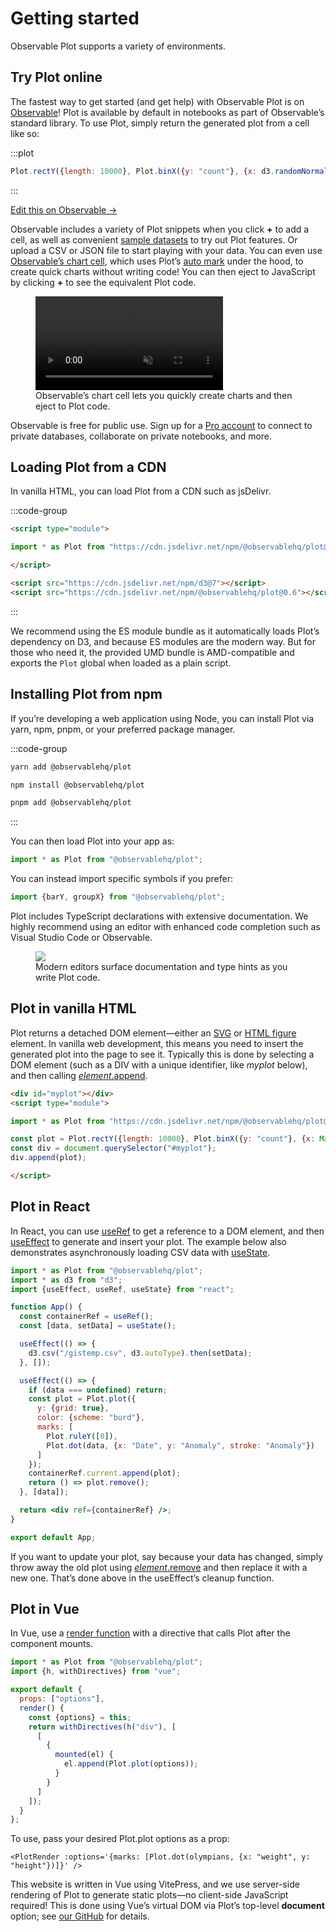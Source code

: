 <script setup>

import * as Plot from "@observablehq/plot";
import * as d3 from "d3";

</script>

# Getting started

Observable Plot supports a variety of environments.

## Try Plot online

The fastest way to get started (and get help) with Observable Plot is on [Observable](https://observablehq.com)! Plot is available by default in notebooks as part of Observable’s standard library. To use Plot, simply return the generated plot from a cell like so:

:::plot
```js
Plot.rectY({length: 10000}, Plot.binX({y: "count"}, {x: d3.randomNormal()})).plot()
```
:::

[Edit this on Observable →](https://observablehq.com/d/80126d030307e0ef?intent=fork)

Observable includes a variety of Plot snippets when you click **+** to add a cell, as well as convenient [sample datasets](https://observablehq.com/@observablehq/sample-datasets) to try out Plot features. Or upload a CSV or JSON file to start playing with your data. You can even use [Observable’s chart cell](https://observablehq.com/@observablehq/chart-cell), which uses Plot’s [auto mark](./marks/auto.md) under the hood, to create quick charts without writing code! You can then eject to JavaScript by clicking **+** to see the equivalent Plot code.

<figure>
  <video autoplay loop muted playsinline style="border: solid 1px var(--vp-c-text-3); display: inline;">
    <source src="https://videos.ctfassets.net/uklh5xrq1p2j/14CmTWsGQifvA5jZ8s0Usw/6efc7defa063038f8eb65bb269cb3823/Chart_Cell_Demo_Take_2_shorter.mp4" type="video/mp4">
  </video>
  <figcaption>Observable’s chart cell lets you quickly create charts and then eject to Plot code.</figcaption>
</figure>

Observable is free for public use. Sign up for a [Pro account](https://observablehq.com/pricing) to connect to private databases, collaborate on private notebooks, and more.

## Loading Plot from a CDN

In vanilla HTML, you can load Plot from a CDN such as jsDelivr.

:::code-group

```html [ES module]
<script type="module">

import * as Plot from "https://cdn.jsdelivr.net/npm/@observablehq/plot@0.6/+esm";

</script>
```

```html [UMD]
<script src="https://cdn.jsdelivr.net/npm/d3@7"></script>
<script src="https://cdn.jsdelivr.net/npm/@observablehq/plot@0.6"></script>
```

:::

 We recommend using the ES module bundle as it automatically loads Plot’s dependency on D3, and because ES modules are the modern way. But for those who need it, the provided UMD bundle is AMD-compatible and exports the `Plot` global when loaded as a plain script.

## Installing Plot from npm

If you’re developing a web application using Node, you can install Plot via yarn, npm, pnpm, or your preferred package manager.

:::code-group

```bash [yarn]
yarn add @observablehq/plot
```

```bash [npm]
npm install @observablehq/plot
```

```bash [pnpm]
pnpm add @observablehq/plot
```

:::

You can then load Plot into your app as:

```js
import * as Plot from "@observablehq/plot";
```

You can instead import specific symbols if you prefer:

```js
import {barY, groupX} from "@observablehq/plot";
```

Plot includes TypeScript declarations with extensive documentation. We highly recommend using an editor with enhanced code completion such as Visual Studio Code or Observable.

<figure>
  <img style="border: solid 1px var(--vp-c-text-3); display: inline;" src="./ts-property.png">
  <figcaption>Modern editors surface documentation and type hints as you write Plot code.</figcaption>
</figure>

## Plot in vanilla HTML

Plot returns a detached DOM element—either an [SVG](https://developer.mozilla.org/en-US/docs/Web/SVG) or [HTML figure](https://developer.mozilla.org/en-US/docs/Web/HTML/Element/figure) element. In vanilla web development, this means you need to insert the generated plot into the page to see it. Typically this is done by selecting a DOM element (such as a DIV with a unique identifier, like *myplot* below), and then calling [*element*.append](https://developer.mozilla.org/en-US/docs/Web/API/Element/append).

```html
<div id="myplot"></div>
<script type="module">

import * as Plot from "https://cdn.jsdelivr.net/npm/@observablehq/plot@0.6/+esm";

const plot = Plot.rectY({length: 10000}, Plot.binX({y: "count"}, {x: Math.random})).plot();
const div = document.querySelector("#myplot");
div.append(plot);

</script>
```

## Plot in React

In React, you can use [useRef](https://react.dev/reference/react/useRef) to get a reference to a DOM element, and then [useEffect](https://react.dev/reference/react/useEffect) to generate and insert your plot. The example below also demonstrates asynchronously loading CSV data with [useState](https://react.dev/reference/react/useState).

```jsx
import * as Plot from "@observablehq/plot";
import * as d3 from "d3";
import {useEffect, useRef, useState} from "react";

function App() {
  const containerRef = useRef();
  const [data, setData] = useState();

  useEffect(() => {
    d3.csv("/gistemp.csv", d3.autoType).then(setData);
  }, []);

  useEffect(() => {
    if (data === undefined) return;
    const plot = Plot.plot({
      y: {grid: true},
      color: {scheme: "burd"},
      marks: [
        Plot.ruleY([0]),
        Plot.dot(data, {x: "Date", y: "Anomaly", stroke: "Anomaly"})
      ]
    });
    containerRef.current.append(plot);
    return () => plot.remove();
  }, [data]);

  return <div ref={containerRef} />;
}

export default App;
```

If you want to update your plot, say because your data has changed, simply throw away the old plot using [*element*.remove](https://developer.mozilla.org/en-US/docs/Web/API/Element/remove) and then replace it with a new one. That’s done above in the useEffect’s cleanup function.

## Plot in Vue

In Vue, use a [render function](https://vuejs.org/guide/extras/render-function.html) with a directive that calls Plot after the component mounts.

```js
import * as Plot from "@observablehq/plot";
import {h, withDirectives} from "vue";

export default {
  props: ["options"],
  render() {
    const {options} = this;
    return withDirectives(h("div"), [
      [
        {
          mounted(el) {
            el.append(Plot.plot(options));
          }
        }
      ]
    ]);
  }
};
```

To use, pass your desired Plot.plot options as a prop:

```vue
<PlotRender :options='{marks: [Plot.dot(olympians, {x: "weight", y: "height"})]}' />
```

This website is written in Vue using VitePress, and we use server-side rendering of Plot to generate static plots—no client-side JavaScript required! This is done using Vue’s virtual DOM via Plot’s top-level **document** option; see [our GitHub](https://github.com/observablehq/plot) for details.
